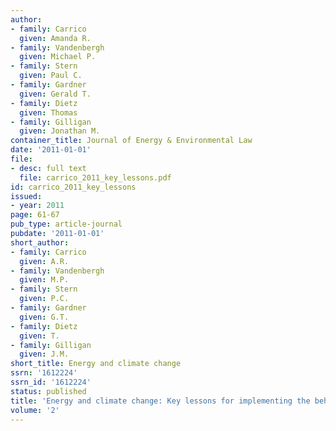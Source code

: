 ```yaml
---
author:
- family: Carrico
  given: Amanda R.
- family: Vandenbergh
  given: Michael P.
- family: Stern
  given: Paul C.
- family: Gardner
  given: Gerald T.
- family: Dietz
  given: Thomas
- family: Gilligan
  given: Jonathan M.
container_title: Journal of Energy & Environmental Law
date: '2011-01-01'
file:
- desc: full text
  file: carrico_2011_key_lessons.pdf
id: carrico_2011_key_lessons
issued:
- year: 2011
page: 61-67
pub_type: article-journal
pubdate: '2011-01-01'
short_author:
- family: Carrico
  given: A.R.
- family: Vandenbergh
  given: M.P.
- family: Stern
  given: P.C.
- family: Gardner
  given: G.T.
- family: Dietz
  given: T.
- family: Gilligan
  given: J.M.
short_title: Energy and climate change
ssrn: '1612224'
ssrn_id: '1612224'
status: published
title: 'Energy and climate change: Key lessons for implementing the behavioral wedge'
volume: '2'
---
```

